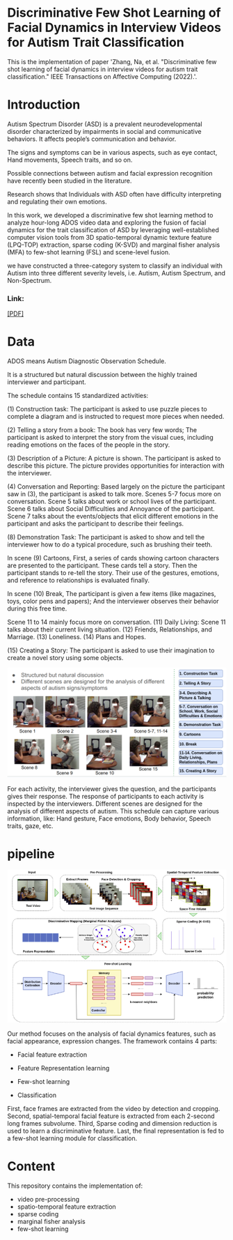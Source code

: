 # Discriminative Few Shot Learning of Facial Dynamics in Interview Videos for Autism Trait Classification
This is the implementation of paper 'Zhang, Na, et al. "Discriminative few shot learning of facial dynamics in interview videos for autism trait classification." IEEE Transactions on Affective Computing (2022).'.

# Introduction

Autism Spectrum Disorder (ASD) is a prevalent neurodevelopmental disorder characterized by impairments in social and communicative behaviors. It affects people’s communication and behavior.

The signs and symptoms can be in various aspects, such as eye contact, Hand movements, Speech traits, and so on.

Possible connections between autism and facial expression recognition have recently been studied in the literature. 

Research shows that Individuals with ASD often have difficulty interpreting and regulating their own emotions.

In this work, we developed a discriminative few shot learning method to analyze hour-long ADOS video data and exploring the fusion of facial dynamics for the trait classification of ASD by leveraging well-established computer vision tools from 3D spatio-temporal dynamic texture feature (LPQ-TOP) extraction, sparse coding (K-SVD) and marginal fisher analysis (MFA) to few-shot learning (FSL) and scene-level fusion.

we have constructed a three-category system to classify an individual with Autism into three different severity levels, i.e. Autism, Autism Spectrum, and Non-Spectrum.

### Link: 
[[PDF]](https://ieeexplore.ieee.org/abstract/document/9785700)

# Data

ADOS means Autism Diagnostic Observation Schedule.

It is a structured but natural discussion between the highly trained interviewer and participant.

The schedule contains 15 standardized activities:

(1) Construction task: The participant is asked to use puzzle pieces to complete a diagram and is instructed to request more pieces when needed.

(2) Telling a story from a book: The book has very few words; The participant is asked to interpret the story from the visual cues, including reading emotions on the faces of the people in the story.

(3) Description of a Picture: A picture is shown. The participant is asked to describe this picture. The picture provides opportunities for interaction with the interviewer.

(4) Conversation and Reporting: Based largely on the picture the participant saw in (3), the participant is asked to talk more. Scenes 5-7 focus more on conversation. Scene 5 talks about work or school lives of the participant. Scene 6 talks about Social Difficulties and Annoyance of the participant. Scene 7 talks about the events/objects that elicit different emotions in the participant and asks the participant to describe their feelings.

(8) Demonstration Task: The participant is asked to show and tell the interviewer how to do a typical procedure, such as brushing their teeth.

In scene (9) Cartoons, First, a series of cards showing cartoon characters are presented to the participant. These cards tell a story. Then the participant stands to re-tell the story. Their use of the gestures, emotions, and reference to relationships is evaluated finally.

In scene (10) Break, The participant is given a few items (like magazines, toys, color pens and papers); And the interviewer observes their behavior during this free time.

Scene 11 to 14 mainly focus more on conversation. (11) Daily Living: Scene 11 talks about their current living situation. (12) Friends, Relationships, and Marriage. (13) Loneliness. (14) Plans and Hopes.

(15) Creating a Story: The participant is asked to use their imagination to create a novel story using some objects.

![arch](fig/data.png)

For each activity, the interviewer gives the question, and the participants gives their response. The response of participants to each activity is inspected by the interviewers. Different scenes are designed for the analysis of different aspects of autism. This schedule can capture various information, like: Hand gesture, Face emotions, Body behavior, Speech traits, gaze, etc.


# pipeline
![arch](fig/pipeline.png)

Our method focuses on the analysis of facial dynamics features, such as facial appearance, expression changes. The framework contains 4 parts:

* Facial feature extraction

* Feature Representation learning

* Few-shot learning

* Classification 

First, face frames are extracted from the video by detection and cropping. Second, spatial-temporal facial feature is extracted from each 2-second long frames subvolume. Third, Sparse coding and dimension reduction is used to learn a discriminative feature. Last, the final representation is fed to a few-shot learning module for classification.

# Content
This repository contains the implementation of:
* video pre-processing
* spatio-temporal feature extraction
* sparse coding
* marginal fisher analysis
* few-shot learning


